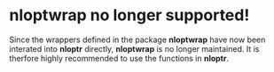 nloptwrap no longer supported!
=============

Since the wrappers defined in the package **nloptwrap** have now been interated into **nloptr** directly,
**nloptwrap** is no longer maintained. It is therfore highly recommended to use the functions in **nloptr**.
